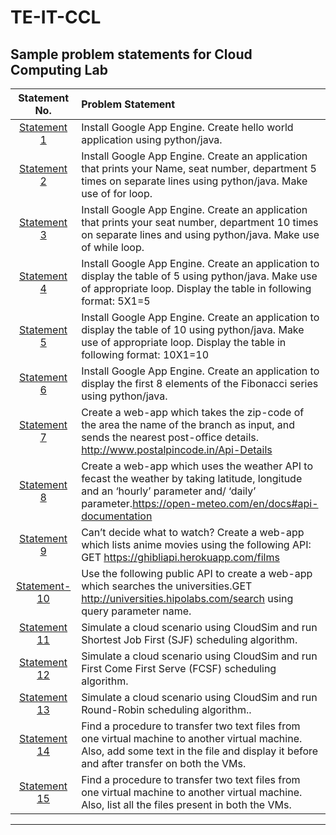 # TE-IT-CCL


## Sample problem statements for Cloud Computing Lab



| Statement No. | Problem Statement  |
| :--------------:  | :-------------- |
|[Statement 1](Statement-1)| Install Google App Engine. Create hello world application using python/java.| 
|[Statement 2](Statement-2)| Install Google App Engine. Create an application that prints your Name, seat number, department 5 times on separate lines using python/java. Make use of for loop.|
|[Statement 3](Statement-3)|Install Google App Engine. Create an application that prints your seat number, department 10 times on separate lines and using python/java. Make use of while loop. |
|[Statement 4](Statement-4)|Install Google App Engine. Create an application to display the table of 5 using python/java. Make use of appropriate loop. Display the table in following format: 5X1=5|
|[Statement 5](Statement-5)|Install Google App Engine. Create an application to display the table of 10 using python/java. Make use of appropriate loop. Display the table in following format: 10X1=10|
|[Statement 6](Statement-6)|Install Google App Engine. Create an application to display the first 8 elements of the Fibonacci series using python/java.|
|[Statement 7](Statement-7)|Create a web-app which takes the zip-code of the area the name of the branch as input, and sends the nearest post-office details. http://www.postalpincode.in/Api-Details |
|[Statement 8](Statement-8)|Create a web-app which uses the weather API to fecast the weather by taking latitude, longitude and an ‘hourly’ parameter and/ ‘daily’ parameter.https://open-meteo.com/en/docs#api-documentation|
|[Statement 9](Statement-9)|Can’t decide what to watch? Create a web-app which lists anime movies using the following API: GET https://ghibliapi.herokuapp.com/films |
|[Statement-10](Statement-10)|Use the following public API to create a web-app which searches the universities.GET http://universities.hipolabs.com/search using query parameter name. |
|[Statement 11](Statement-11-12-13) | Simulate a cloud scenario using CloudSim and run Shortest Job First (SJF) scheduling algorithm.|
|[Statement 12](Statement-11-12-13) |Simulate a cloud scenario using CloudSim and run First Come First Serve (FCSF) scheduling algorithm. |
|[Statement 13](Statement-11-12-13) |Simulate a cloud scenario using CloudSim and run Round-Robin scheduling algorithm.. |
|[Statement 14](Statement-14-15) | Find a procedure to transfer two text files from one virtual machine to another virtual machine. Also, add some text in the file and display it before and after transfer on both the VMs.|
|[Statement 15](Statement-14-15) |Find a procedure to transfer two text files from one virtual machine to another virtual machine. Also, list all the files present in both the VMs. |

<hr>
